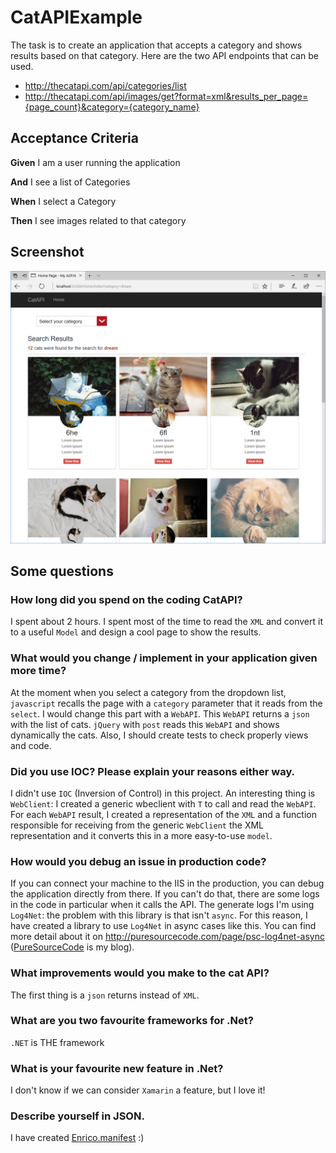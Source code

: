  # CatAPIExample
The task is to create an application that accepts a category and shows results based on that category.
Here are the two API endpoints that can be used.

- http://thecatapi.com/api/categories/list
- http://thecatapi.com/api/images/get?format=xml&results_per_page={page_count}&category={category_name}

## Acceptance Criteria
**Given** I am a user running the application

**And** I see a list of Categories

**When** I select a Category

**Then** I see images related to that category

## Screenshot
![CatAPI Screenshot](https://github.com/erossini/CatAPIExample/blob/master/Screenshot/CatAPIScreenshot.PNG)

## Some questions
### How long did you spend on the coding CatAPI?
I spent about 2 hours. I spent most of the time to read the `XML` and convert it to a useful `Model` and design a cool page to show the results.

### What would you change / implement in your application given more time?
At the moment when you select a category from the dropdown list, `javascript` recalls the page with a `category` parameter that it reads from the `select`. I would change this part with a `WebAPI`. This `WebAPI` returns a `json` with the list of cats. `jQuery` with `post` reads this `WebAPI` and shows dynamically the cats. Also, I should create tests to check properly views and code.

### Did you use IOC? Please explain your reasons either way.
I didn't use `IOC` (Inversion of Control) in this project. An interesting thing is `WebClient`: I created a generic wbeclient with `T` to call and read the `WebAPI`. For each `WebAPI` result, I created a representation of the `XML` and a function responsible for receiving from the generic `WebClient` the XML representation and it converts this in a more easy-to-use `model`.

### How would you debug an issue in production code?
If you can connect your machine to the IIS in the production, you can debug the application directly from there. If you can't do that, there are some logs in the code in particular when it calls the API. The generate logs I'm using `Log4Net`: the problem with this library is that isn't `async`. For this reason, I have created a library to use `Log4Net` in async cases like this. You can find more detail about it on http://puresourcecode.com/page/psc-log4net-async ([PureSourceCode](http://puresourcecode.com) is my blog).

### What improvements would you make to the cat API?
The first thing is a `json` returns instead of `XML`.

### What are you two favourite frameworks for .Net?
`.NET` is THE framework 

### What is your favourite new feature in .Net?
I don't know if we can consider `Xamarin` a feature, but I love it!

### Describe yourself in JSON.
I have created [Enrico.manifest](https://github.com/erossini/CatAPIExample/blob/master/Enrico.manifest) :)
